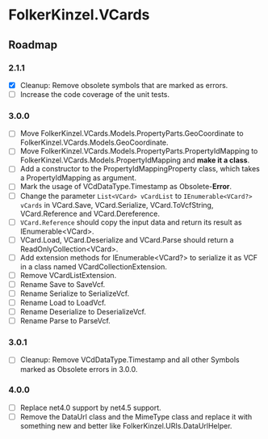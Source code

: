 ﻿# FolkerKinzel.VCards
## Roadmap

### 2.1.1
- [x] Cleanup: Remove obsolete symbols that are marked as errors.
- [ ] Increase the code coverage of the unit tests.

### 3.0.0  
- [ ] Move FolkerKinzel.VCards.Models.PropertyParts.GeoCoordinate to 
FolkerKinzel.VCards.Models.GeoCoordinate.
- [ ] Move FolkerKinzel.VCards.Models.PropertyParts.PropertyIdMapping to
FolkerKinzel.VCards.Models.PropertyIdMapping and **make it a class**.
- [ ] Add a constructor to the PropertyIdMappingProperty class, which takes a PropertyIdMapping as 
argument.
- [ ] Mark the usage of VCdDataType.Timestamp as Obsolete-**Error**.
- [ ] Change the parameter `List<VCard> vCardList` to `IEnumerable<VCard?> vCards` in
VCard.Save, VCard.Serialize, VCard.ToVcfString, VCard.Reference and VCard.Dereference.
- [ ] `VCard.Reference` should copy the input data and return its result as IEnumerable&lt;VCard&gt;.
- [ ] VCard.Load, VCard.Deserialize and VCard.Parse should return a ReadOnlyCollection&lt;VCard&gt;.
- [ ] Add extension methods for IEnumerable&lt;VCard?&gt; to serialize it as VCF in a class named VCardCollectionExtension.
- [ ] Remove VCardListExtension.
- [ ] Rename Save to SaveVcf.
- [ ] Rename Serialize to SerializeVcf.
- [ ] Rename Load to LoadVcf.
- [ ] Rename Deserialize to DeserializeVcf.
- [ ] Rename Parse to ParseVcf. 

### 3.0.1
- [ ] Cleanup: Remove VCdDataType.Timestamp and all other Symbols marked as Obsolete errors in 3.0.0.

### 4.0.0
- [ ] Replace net4.0 support by net4.5 support.
- [ ] Remove the DataUrl class and the MimeType class and replace it with something new and better like
FolkerKinzel.URIs.DataUrlHelper.